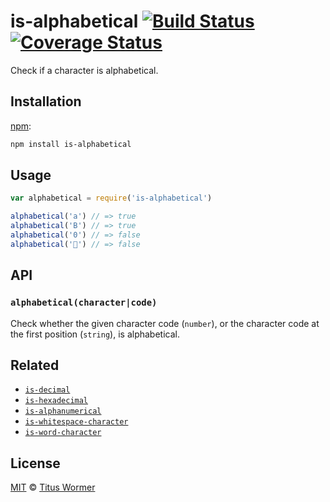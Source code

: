 # is-alphabetical [![Build Status][travis-badge]][travis] [![Coverage Status][codecov-badge]][codecov]

Check if a character is alphabetical.

## Installation

[npm][]:

```bash
npm install is-alphabetical
```

## Usage

```javascript
var alphabetical = require('is-alphabetical')

alphabetical('a') // => true
alphabetical('B') // => true
alphabetical('0') // => false
alphabetical('💩') // => false
```

## API

### `alphabetical(character|code)`

Check whether the given character code (`number`), or the character
code at the first position (`string`), is alphabetical.

## Related

*   [`is-decimal`](https://github.com/wooorm/is-decimal)
*   [`is-hexadecimal`](https://github.com/wooorm/is-hexadecimal)
*   [`is-alphanumerical`](https://github.com/wooorm/is-alphanumerical)
*   [`is-whitespace-character`](https://github.com/wooorm/is-whitespace-character)
*   [`is-word-character`](https://github.com/wooorm/is-word-character)

## License

[MIT][license] © [Titus Wormer][author]

<!-- Definitions -->

[travis-badge]: https://img.shields.io/travis/wooorm/is-alphabetical.svg

[travis]: https://travis-ci.org/wooorm/is-alphabetical

[codecov-badge]: https://img.shields.io/codecov/c/github/wooorm/is-alphabetical.svg

[codecov]: https://codecov.io/github/wooorm/is-alphabetical

[npm]: https://docs.npmjs.com/cli/install

[license]: license

[author]: https://wooorm.com
